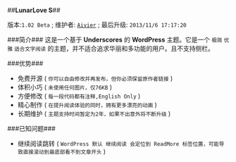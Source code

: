 ##**LunarLove S**##

版本:`1.02 Beta` ; 维护者: [`Aivier`](http://aiyou.im) ; 最后升级: `2013/11/6 17:17:20 `

###简介###
这是一个基于 **Underscores** 的 **WordPress** 主题。它是一个 `极简` `优雅` `适合文字阅读` 的主题，并不适合追求华丽和多功能的用户。且不支持侧栏。

###优势###
- 免费开源 ( `你可以自由修改并再发布，但你必须保留原作者链接` )
- 体积小巧 ( `未使用任何图片，仅76KB` )
- 方便修改 ( `每一段代码都有注释,English Only` )
- 精心制作 ( `在提升阅读体验的同时，拥有更多漂亮的动画` )
- 长期维护 ( `主题支持时间暂定为2年，如果不出意外将不断升级` )

###已知问题###
- 继续阅读跳转 ( `WordPress 默认 继续阅读 会定位到 ReadMore 标签位置，可能导致直接滚动到最底部看不到文章开头` )
